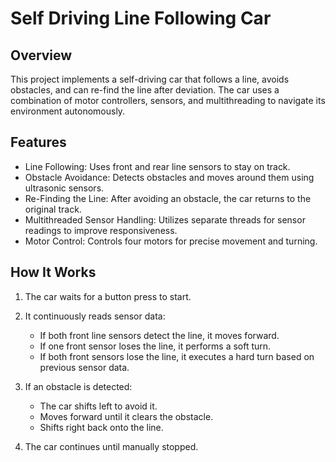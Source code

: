 # Self Driving Line Following Car

## Overview
This project implements a self-driving car that follows a line, avoids obstacles, and can re-find the line after deviation. The car uses a combination of motor controllers, sensors, and multithreading to navigate its environment autonomously.

## Features
- Line Following: Uses front and rear line sensors to stay on track.
- Obstacle Avoidance: Detects obstacles and moves around them using ultrasonic sensors.
- Re-Finding the Line: After avoiding an obstacle, the car returns to the original track.
- Multithreaded Sensor Handling: Utilizes separate threads for sensor readings to improve responsiveness.
- Motor Control: Controls four motors for precise movement and turning.

## How It Works
1. The car waits for a button press to start.
2. It continuously reads sensor data:

    - If both front line sensors detect the line, it moves forward.
    - If one front sensor loses the line, it performs a soft turn.
    - If both front sensors lose the line, it executes a hard turn based on previous sensor data.

3. If an obstacle is detected:

    - The car shifts left to avoid it.
    - Moves forward until it clears the obstacle.
    - Shifts right back onto the line.

4. The car continues until manually stopped.
